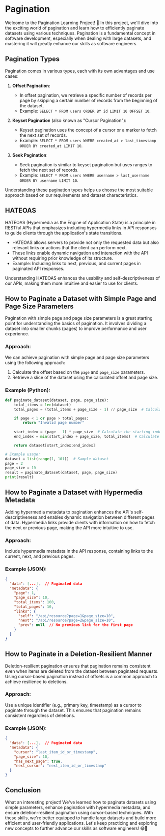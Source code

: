 # Pagination

Welcome to the Pagination Learning Project! 🚀 In this project, we'll dive into the exciting world of pagination and learn how to efficiently paginate datasets using various techniques. Pagination is a fundamental concept in software development, especially when dealing with large datasets, and mastering it will greatly enhance our skills as software engineers.

## Pagination Types

Pagination comes in various types, each with its own advantages and use cases:

1. **Offset Pagination**:
   - In offset pagination, we retrieve a specific number of records per page by skipping a certain number of records from the beginning of the dataset.
   - Example: `SELECT * FROM users ORDER BY id LIMIT 10 OFFSET 10`.

2. **Keyset Pagination** (also known as "Cursor Pagination"):
   - Keyset pagination uses the concept of a cursor or a marker to fetch the next set of records.
   - Example: `SELECT * FROM users WHERE created_at > last_timestamp ORDER BY created_at LIMIT 10`.

3. **Seek Pagination**:
   - Seek pagination is similar to keyset pagination but uses ranges to fetch the next set of records.
   - Example: `SELECT * FROM users WHERE username > last_username ORDER BY username LIMIT 10`.

Understanding these pagination types helps us choose the most suitable approach based on our requirements and dataset characteristics.

## HATEOAS

HATEOAS (Hypermedia as the Engine of Application State) is a principle in RESTful APIs that emphasizes including hypermedia links in API responses to guide clients through the application's state transitions.

- HATEOAS allows servers to provide not only the requested data but also relevant links or actions that the client can perform next.
- These links enable dynamic navigation and interaction with the API without requiring prior knowledge of its structure.
- Example: Including links to next, previous, and current pages in paginated API responses.

Understanding HATEOAS enhances the usability and self-descriptiveness of our APIs, making them more intuitive and easier to use for clients. 

## How to Paginate a Dataset with Simple Page and Page Size Parameters

Pagination with simple page and page size parameters is a great starting point for understanding the basics of pagination. It involves dividing a dataset into smaller chunks (pages) to improve performance and user experience.

### Approach:

We can achieve pagination with simple page and page size parameters using the following approach:

1. Calculate the offset based on the `page` and `page_size` parameters.
2. Retrieve a slice of the dataset using the calculated offset and page size.

### Example (Python):

```python
def paginate_dataset(dataset, page, page_size):
    total_items = len(dataset)
    total_pages = (total_items + page_size - 1) // page_size  # Calculate total pages

    if page < 1 or page > total_pages:
        return "Invalid page number"
    
    start_index = (page - 1) * page_size  # Calculate the starting index
    end_index = min(start_index + page_size, total_items)  # Calculate the ending index

    return dataset[start_index:end_index]

# Example usage:
dataset = list(range(1, 101))  # Sample dataset
page = 2
page_size = 10
result = paginate_dataset(dataset, page, page_size)
print(result)
```

## How to Paginate a Dataset with Hypermedia Metadata

Adding hypermedia metadata to pagination enhances the API's self-descriptiveness and enables dynamic navigation between different pages of data. Hypermedia links provide clients with information on how to fetch the next or previous page, making the API more intuitive to use.

### Approach:

Include hypermedia metadata in the API response, containing links to the current, next, and previous pages.

### Example (JSON):

```json
{
  "data": [...],  // Paginated data
  "metadata": {
    "page": 1,
    "page_size": 10,
    "total_items": 100,
    "total_pages": 10,
    "links": {
      "self": "/api/resource?page=1&page_size=10",
      "next": "/api/resource?page=2&page_size=10",
      "prev": null  // No previous link for the first page
    }
  }
}
```

## How to Paginate in a Deletion-Resilient Manner

Deletion-resilient pagination ensures that pagination remains consistent even when items are deleted from the dataset between paginated requests. Using cursor-based pagination instead of offsets is a common approach to achieve resilience to deletions.

### Approach:

Use a unique identifier (e.g., primary key, timestamp) as a cursor to paginate through the dataset. This ensures that pagination remains consistent regardless of deletions.

### Example (JSON):

```json
{
  "data": [...],  // Paginated data
  "metadata": {
    "cursor": "last_item_id_or_timestamp",
    "page_size": 10,
    "has_next_page": true,
    "next_cursor": "next_item_id_or_timestamp"
  }
}
```

## Conclusion

What an interesting project! We've learned how to paginate datasets using simple parameters, enhance pagination with hypermedia metadata, and ensure deletion-resilient pagination using cursor-based techniques. With these skills, we're better equipped to handle large datasets and build more efficient and user-friendly applications. Let's keep practicing and exploring new concepts to further advance our skills as software engineers! 😁🍁
